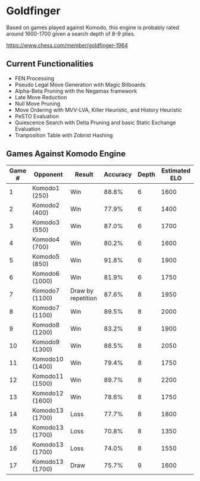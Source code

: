 # Goldfinger

Based on games played against Komodo, this engine is probably rated around 1600-1700 given a search depth of 8-9 plies.

https://www.chess.com/member/goldfinger-1964

## Current Functionalities
- FEN Processing
- Pseudo Legal Move Generation with Magic Bitboards
- Alpha-Beta Pruning with the Negamax framework
- Late Move Reduction
- Null Move Pruning
- Move Ordering with MVV-LVA, Killer Heuristic, and History Heuristic
- PeSTO Evaluation
- Quiescence Search with Delta Pruning and basic Static Exchange Evaluation
- Tranposition Table with Zobrist Hashing


## Games Against Komodo Engine

|Game #|Opponent|Result|Accuracy|Depth|Estimated ELO|
|-|-|-|-|-|-|
|1|Komodo1 (250)|Win|88.8%|6|1600|
|2|Komodo2 (400)|Win|77.9%|6|1400|
|3|Komodo3 (550)|Win|87.0%|6|1700|
|4|Komodo4 (700)|Win|80.2%|6|1600|
|5|Komodo5 (850)|Win|91.8%|6|1900|
|6|Komodo6 (1000)|Win|81.9%|6|1750|
|7|Komodo7 (1100)|Draw by repetition|87.6%|8|1950|
|8|Komodo7 (1100)|Win|89.5%|8|2000|
|9|Komodo8 (1200)|Win|83.2%|8|1900|
|10|Komodo9 (1300)|Win|88.5%|8|2050|
|11|Komodo10 (1400)|Win|79.4%|8|1750|
|12|Komodo11 (1500)|Win|89.7%|8|2200|
|13|Komodo12 (1600)|Win|78.6%|8|1750|
|14|Komodo13 (1700)|Loss|77.7%|8|1800|
|15|Komodo13 (1700)|Loss|70.8%|8|1350|
|16|Komodo13 (1700)|Loss|74.0%|8|1550|
|17|Komodo13 (1700)|Draw|75.7%|9|1600|